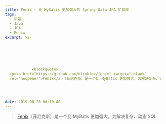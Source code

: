 ```yaml
---
title: Fenix — 比 MyBatis 更加强大的 Spring Data JPA 扩展库
tags:
  - 后端
  - Java
  - JPA
  - Fenix
excerpt: >2-

      
        
        
          
          
            <blockquote>
  <p><a href="https://github.com/blinkfox/fenix" target="_blank"
  rel="noopener">Fenix</a>（菲尼克斯）是一个比 MyBatis 更加强大，为解决复杂、动态 SQL
          
        
      
      
date: 2019-08-20 00:10:00
---
```


> [Fenix](https://github.com/blinkfox/fenix)（菲尼克斯）是一个比 MyBatis 更加强大，为解决复杂、动态 SQL
<!-- more -->
